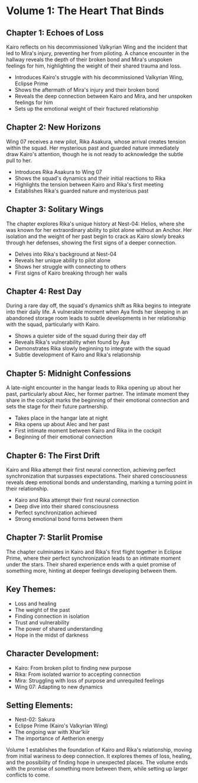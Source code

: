 # Volume 1: The Heart That Binds

## Chapter 1: Echoes of Loss

Kairo reflects on his decommissioned Valkyrian Wing and the incident that led to Mira's injury, preventing her from piloting. A chance encounter in the hallway reveals the depth of their broken bond and Mira's unspoken feelings for him, highlighting the weight of their shared trauma and loss.

- Introduces Kairo's struggle with his decommissioned Valkyrian Wing, Eclipse Prime
- Shows the aftermath of Mira's injury and their broken bond
- Reveals the deep connection between Kairo and Mira, and her unspoken feelings for him
- Sets up the emotional weight of their fractured relationship

## Chapter 2: New Horizons

Wing 07 receives a new pilot, Rika Asakura, whose arrival creates tension within the squad. Her mysterious past and guarded nature immediately draw Kairo's attention, though he is not ready to acknowledge the subtle pull to her.

- Introduces Rika Asakura to Wing 07
- Shows the squad's dynamics and their initial reactions to Rika
- Highlights the tension between Kairo and Rika's first meeting
- Establishes Rika's guarded nature and mysterious past

## Chapter 3: Solitary Wings

The chapter explores Rika's unique history at Nest-04: Helios, where she was known for her extraordinary ability to pilot alone without an Anchor. Her isolation and the weight of her past begin to crack as Kairo slowly breaks through her defenses, showing the first signs of a deeper connection.

- Delves into Rika's background at Nest-04
- Reveals her unique ability to pilot alone
- Shows her struggle with connecting to others
- First signs of Kairo breaking through her walls

## Chapter 4: Rest Day

During a rare day off, the squad's dynamics shift as Rika begins to integrate into their daily life. A vulnerable moment when Aya finds her sleeping in an abandoned storage room leads to subtle developments in her relationship with the squad, particularly with Kairo.

- Shows a quieter side of the squad during their day off
- Reveals Rika's vulnerability when found by Aya
- Demonstrates Rika slowly beginning to integrate with the squad
- Subtle development of Kairo and Rika's relationship

## Chapter 5: Midnight Confessions

A late-night encounter in the hangar leads to Rika opening up about her past, particularly about Alec, her former partner. The intimate moment they share in the cockpit marks the beginning of their emotional connection and sets the stage for their future partnership.

- Takes place in the hangar late at night
- Rika opens up about Alec and her past
- First intimate moment between Kairo and Rika in the cockpit
- Beginning of their emotional connection

## Chapter 6: The First Drift

Kairo and Rika attempt their first neural connection, achieving perfect synchronization that surpasses expectations. Their shared consciousness reveals deep emotional bonds and understanding, marking a turning point in their relationship.

- Kairo and Rika attempt their first neural connection
- Deep dive into their shared consciousness
- Perfect synchronization achieved
- Strong emotional bond forms between them

## Chapter 7: Starlit Promise

The chapter culminates in Kairo and Rika's first flight together in Eclipse Prime, where their perfect synchronization leads to an intimate moment under the stars. Their shared experience ends with a quiet promise of something more, hinting at deeper feelings developing between them.

## Key Themes:

- Loss and healing
- The weight of the past
- Finding connection in isolation
- Trust and vulnerability
- The power of shared understanding
- Hope in the midst of darkness

## Character Development:

- Kairo: From broken pilot to finding new purpose
- Rika: From isolated warrior to accepting connection
- Mira: Struggling with loss of purpose and unrequited feelings
- Wing 07: Adapting to new dynamics

## Setting Elements:

- Nest-02: Sakura
- Eclipse Prime (Kairo's Valkyrian Wing)
- The ongoing war with Xhar'kiir
- The importance of Aetherion energy

Volume 1 establishes the foundation of Kairo and Rika's relationship, moving from initial wariness to deep connection. It explores themes of loss, healing, and the possibility of finding hope in unexpected places. The volume ends with the promise of something more between them, while setting up larger conflicts to come.
